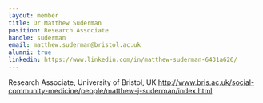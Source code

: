 ```yaml
---
layout: member
title: Dr Matthew Suderman
position: Research Associate
handle: suderman
email: matthew.suderman@bristol.ac.uk
alumni: true
linkedin: https://www.linkedin.com/in/matthew-suderman-6431a626/
---
```


Research Associate, University of Bristol, UK
http://www.bris.ac.uk/social-community-medicine/people/matthew-j-suderman/index.html
